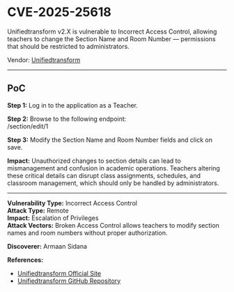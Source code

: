 # CVE-2025-25618

Unifiedtransform v2.X is vulnerable to Incorrect Access Control, allowing teachers to change the Section Name and Room Number — permissions that should be restricted to administrators.  

Vendor: [Unifiedtransform](https://github.com/changeweb/Unifiedtransform)  

---

## PoC

**Step 1:** Log in to the application as a Teacher.  

**Step 2:** Browse to the following endpoint:  
/section/edit/1

**Step 3:** Modify the Section Name and Room Number fields and click on save.  

**Impact:** Unauthorized changes to section details can lead to mismanagement and confusion in academic operations. Teachers altering these critical details can disrupt class assignments, schedules, and classroom management, which should only be handled by administrators.  

---

**Vulnerability Type:** Incorrect Access Control  
**Attack Type:** Remote  
**Impact:** Escalation of Privileges  
**Attack Vectors:** Broken Access Control allows teachers to modify section names and room numbers without proper authorization.  

**Discoverer:** Armaan Sidana  

**References:**  
- [Unifiedtransform Official Site](http://unifiedtransform.com)  
- [Unifiedtransform GitHub Repository](https://github.com/changeweb/Unifiedtransform)  
